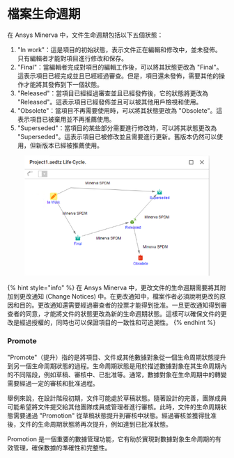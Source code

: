 # 檔案生命週期

在 Ansys Minerva 中，文件生命週期包括以下五個狀態：

1. "In work"：這是項目的初始狀態，表示文件正在編輯和修改中，並未發佈。只有編輯者才能對項目進行修改和保存。
2. "Final"：當編輯者完成對項目的編輯工作後，可以將其狀態更改為 "Final"。這表示項目已經完成並且已經經過審查。但是，項目還未發佈，需要其他的操作才能將其發佈到下一個狀態。
3. "Released"：當項目已經經過審查並且已經發佈後，它的狀態將更改為 "Released"。這表示項目已經發佈並且可以被其他用戶檢視和使用。
4. "Obsolete"：當項目不再需要使用時，可以將其狀態更改為 "Obsolete"。這表示項目已被棄用並不再推薦使用。
5. "Superseded"：當項目的某些部分需要進行修改時，可以將其狀態更改為 "Superseded"。這表示項目已被修改並且需要進行更新。舊版本仍然可以使用，但新版本已經被推薦使用。

<figure><img src="../.gitbook/assets/image (1).png" alt=""><figcaption></figcaption></figure>

{% hint style="info" %}
在 Ansys Minerva 中，更改文件的生命週期需要將其附加到更改通知 (Change Notices) 中。在更改通知中，檔案作者必須說明更改的原因和目的。更改通知還需要經過審查者的投票才能得到批准。一旦更改通知得到審查者的同意，才能將文件的狀態更改為新的生命週期狀態。這樣可以確保文件的更改是經過授權的，同時也可以保證項目的一致性和可追溯性。
{% endhint %}

### Promote

"Promote"（提升）指的是將項目、文件或其他數據對象從一個生命周期狀態提升到另一個生命周期狀態的過程。生命周期狀態是用於描述數據對象在其生命周期內的不同階段，例如草稿、審核中、已批准等。通常，數據對象在生命周期中的轉變需要經過一定的審核和批准過程。

舉例來說，在設計階段初期，文件可能處於草稿狀態。隨著設計的完善，團隊成員可能希望將文件提交給其他團隊成員或管理者進行審核。此時，文件的生命周期狀態需要通過 "Promotion" 從草稿狀態提升到審核中狀態。經過審核並獲得批准後，文件的生命周期狀態將再次提升，例如達到已批准狀態。

Promotion 是一個重要的數據管理功能，它有助於實現對數據對象生命周期的有效管理，確保數據的準確性和完整性。

